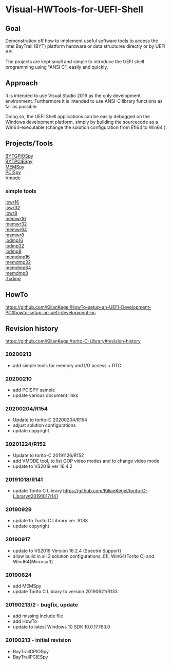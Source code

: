 # Visual-HWTools-for-UEFI-Shell

## Goal
Demonstration off how to implement useful software tools to access
the Intel BayTrail (BYT) platform hardware or data structures directly or
by UEFI API.

The projects are kept small and simple to introduce the UEFI shell
programming using "ANSI C", easily and quickly.

## Approach
It is intended to use Visual Studio 2019 as the only development environment.
Furthermore it is intended to use ANSI-C library functions as far as possible.

Doing so, the UEFI Shell applications can be easily debugged
on the Windows development platform, simply by building the sourcecode
as a Win64-executable (change the solution configuration from Efi64 to Win64 ).

## Projects/Tools
[BYTGPIOSpy](BYTGPIOSpy)<br>
[BYTPCIESpy](BYTPCIESpy)<br>
[MEMSpy](MEMSpy)<br>
[PCISpy](PCISpy)<br>
[Vmode](Vmode)<br>
### simple tools
[iowr16](iowr16)<br>
[iowr32](iowr32)<br>
[iowr8](iowr8)<br>
[memwr16](memwr16)<br>
[memwr32](memwr32)<br>
[memwr64](memwr64)<br>
[memwr8](memwr8)<br>
[iodmp16](iodmp16)<br>
[iodmp32](iodmp32)<br>
[iodmp8](iodmp8)<br>
[memdmp16](memdmp16)<br>
[memdmp32](memdmp32)<br>
[memdmp64](memdmp64)<br>
[memdmp8](memdmp8)<br>
[rtcdmp](rtcdmp)<br>

## HowTo
https://github.com/KilianKegel/HowTo-setup-an-UEFI-Development-PC#howto-setup-an-uefi-development-pc

## Revision history
https://github.com/KilianKegel/torito-C-Library#revision-history

### 20200213
* add simple tools for memory and I/O access + RTC
### 20200210
* add PCISPY sample
* update various document links
### 20200204/R154
* Update to torito-C 20200204/R154
* adjust solution configurations
* update copyright
### 20201224/R152
* Update to torito-C 20191126/R152
* add VMODE tool, to list GOP video modes and to change video mode
* update to VS2019 ver 16.4.2
### 20191018/R141
* update Torito C Library https://github.com/KilianKegel/torito-C-Library#20191017r141
### 20190929
* update to Torito C Library ver. R138
* update copyright

### 20190917
* update to VS2019 Version 16.2.4 (Spectre Support)
* allow build in all 3 solution configurations: Efi, Win64(Torito C) and Wind64(Microsoft)

### 20190624
* add MEMSpy
* update Torito C Library to version 20190621/R133

### 20190213/2 - bugfix, update
* add missing include file
* add HowTo
* update to latest Windows 10 SDK 10.0.17763.0

### 20190213 - initial revision
* BayTrailGPIOSpy
* BayTrailPCIESpy
